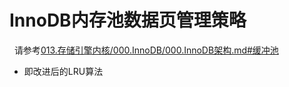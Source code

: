 # InnoDB内存池数据页管理策略
&nbsp;&nbsp;请参考[013.存储引擎内核/000.InnoDB/000.InnoDB架构.md#缓冲池](../../013.存储引擎内核/000.InnoDB/000.InnoDB架构.md)
- 即改进后的LRU算法